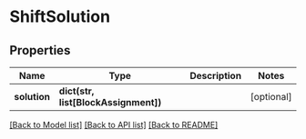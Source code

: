 # ShiftSolution

## Properties
Name | Type | Description | Notes
------------ | ------------- | ------------- | -------------
**solution** | **dict(str, list[BlockAssignment])** |  | [optional] 

[[Back to Model list]](../README.md#documentation-for-models) [[Back to API list]](../README.md#documentation-for-api-endpoints) [[Back to README]](../README.md)

